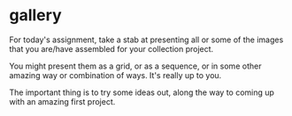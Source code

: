# gallery

For today's assignment, take a stab at presenting all or some of the images that you are/have assembled for your collection project.

You might present them as a grid, or as a sequence, or in some other amazing way or combination of ways.  It's really up to you.

The important thing is to try some ideas out, along the way to coming up with an amazing first project.

<!-- <div class='workshop-code'>

```c

```
</div>


<div class='workshop-code'>

```c

```
</div>


<div class='workshop-code'>

```c

```
</div>


<div class='workshop-code'>

```c

```
</div> -->